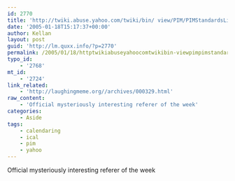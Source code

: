 ```yaml
---
id: 2770
title: 'http://twiki.abuse.yahoo.com/twiki/bin/ view/PIM/PIMStandardsLinks'
date: '2005-01-18T15:17:37+00:00'
author: Kellan
layout: post
guid: 'http://lm.quxx.info/?p=2770'
permalink: /2005/01/18/httptwikiabuseyahoocomtwikibin-viewpimpimstandardslinks/
typo_id:
    - '2768'
mt_id:
    - '2724'
link_related:
    - 'http://laughingmeme.org//archives/000329.html'
raw_content:
    - 'Official mysteriously interesting referer of the week'
categories:
    - Aside
tags:
    - calendaring
    - ical
    - pim
    - yahoo
---
```


Official mysteriously interesting referer of the week